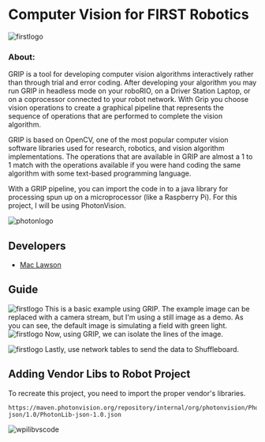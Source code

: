 
# Computer Vision for FIRST Robotics

![firstlogo](https://external-content.duckduckgo.com/iu/?u=https%3A%2F%2Fwww.team2052.com%2Fassets%2Fimages%2Ffirstlogo.jpg&f=1&nofb=1&ipt=745e90197c9d987d98c9c16be29742cae4314d2a01173d5948efc7dfe54381a5&ipo=images)

### About:
GRIP is a tool for developing computer vision algorithms interactively rather than through trial and error coding. After developing your algorithm you may run GRIP in headless mode on your roboRIO, on a Driver Station Laptop, or on a coprocessor connected to your robot network. With Grip you choose vision operations to create a graphical pipeline that represents the sequence of operations that are performed to complete the vision algorithm.

GRIP is based on OpenCV, one of the most popular computer vision software libraries used for research, robotics, and vision algorithm implementations. The operations that are available in GRIP are almost a 1 to 1 match with the operations available if you were hand coding the same algorithm with some text-based programming language.

With a GRIP pipeline, you can import the code in to a java library for processing spun up on a microprocessor (like a Raspberry Pi). For this project, I will be using PhotonVision. 

![photonlogo](https://photonvision.org/images/Logos/Header/PNG/PhotonVision-Header-noBG.png)

## Developers

- [Mac Lawson](https://mac-lawson.github.io)



## Guide
![firstlogo](https://i.postimg.cc/Df9qpyXH/Screen-Shot-2022-10-29-at-5-43-18-PM.png)
This is a basic example using GRIP. The example image can be replaced with a camera stream, but I'm using a still image as a demo. 
As you can see, the default image is simulating a field with green light. 
![firstlogo](https://i.postimg.cc/Rq5kF6Z2/Screen-Shot-2022-10-29-at-7-27-56-PM.png)
Now, using GRIP, we can isolate the lines of the image. 

![firstlogo](https://i.postimg.cc/6p7MS56v/Screen-Shot-2022-10-29-at-7-30-27-PM.png)
Lastly, use network tables to send the data to Shuffleboard. 


## Adding Vendor Libs to Robot Project
To recreate this project, you need to import the proper vendor's libraries. 
```
https://maven.photonvision.org/repository/internal/org/photonvision/PhotonLib-json/1.0/PhotonLib-json-1.0.json
```

![wpilibvscode](https://docs.photonvision.org/en/latest/_images/adding-offline-library.png)

